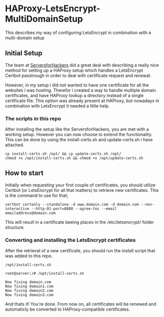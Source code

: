 # HAProxy-LetsEncrypt-MultiDomainSetup
This describes my way of configuring LetsEncrypt in combination with a multi-domain setup


## Initial Setup
The team at [ServersforHackers](https://serversforhackers.com/c/letsencrypt-with-haproxy) did a great deal with describing a really nice method for setting up a HAProxy setup which handles a LetsEncrypt Certbot passtrough in order to deal with certificate request and renewal.

However, in my setup i did not wanted to have one certificate for all the websites i was hosting. Therefor i created a way to handle multiple domain certificates, and have HAProxy lookup a directory instead of a single certificate file. This option was already present at HAProxy, but nowadays in combination with LetsEncrypt it needed a little help.

### The scripts in this repo
After installing the setup like the ServersforHackers, you are met with a working setup. However you can now choose to extend the functionality. This can be done by using the install-certs.sh and update-certs.sh i have attached.

```
cp install-certs.sh /opt/ && cp update-certs.sh /opt/
chmod +x /opt/install-certs.sh && chmod +x /opt/update-certs.sh
```

## How to start
Initially when requesting your first couple of certificates, you should utilize Certbot (or LetsEncrypt for all that matters) to retrieve new certificates. This is the command to use for that;

```
certbot certonly --standalone -d www.domain.com -d domain.com --non-interactive --http-01-port=8888 --agree-tos --email emailaddress@domain.com
```

This will result in a certificate beeing places in the /etc/letsencrypt/ folder structure. 

### Converting and installing the LetsEncrypt certificates
After the retrieval of a new certificate, you should run the install script that was added to this repo.

```
/opt/install-certs.sh

root@server:/# /opt/install-certs.sh

Now fixing domain.com
Now fixing domain1.com
Now fixing domain2.com
Now fixing domain3.com
```

And thats it! You're done. From now on, all certificates will be renewed and automaticly be converted to HAProxy-compatible certificates.
